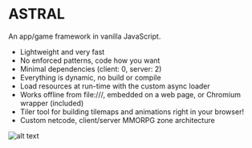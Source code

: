 # ASTRAL

An app/game framework in vanilla JavaScript.

- Lightweight and very fast
- No enforced patterns, code how you want
- Minimal dependencies (client: 0, server: 2)
- Everything is dynamic, no build or compile
- Load resources at run-time with the custom async loader
- Works offline from file:///, embedded on a web page, or Chromium wrapper (included)
- Tiler tool for building tilemaps and animations right in your browser!
- Custom netcode, client/server MMORPG zone architecture

![alt text](https://upload.wikimedia.org/wikipedia/commons/thumb/1/1c/The_Astral_Sleep_-_by_Jeroen_van_Valkenburg.PNG/300px-The_Astral_Sleep_-_by_Jeroen_van_Valkenburg.PNG)
